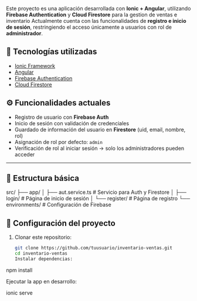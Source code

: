 Este proyecto es una aplicación desarrollada con **Ionic + Angular**, utilizando **Firebase Authentication** y **Cloud Firestore** para la gestion de ventas e inventario
Actualmente cuenta con las funcionalidades de **registro e inicio de sesión**, restringiendo el acceso únicamente a usuarios con rol de **administrador**.

## 🚀 Tecnologías utilizadas
- [Ionic Framework](https://ionicframework.com/)  
- [Angular](https://angular.io/)  
- [Firebase Authentication](https://firebase.google.com/products/auth)  
- [Cloud Firestore](https://firebase.google.com/products/firestore)

## ⚙️ Funcionalidades actuales

- Registro de usuario con **Firebase Auth**  
- Inicio de sesión con validación de credenciales  
- Guardado de información del usuario en **Firestore** (uid, email, nombre, rol)  
- Asignación de rol por defecto: `admin`  
- Verificación de rol al iniciar sesión → solo los administradores pueden acceder  

---

## 📂 Estructura básica
src/
├── app/
│ ├── aut.service.ts # Servicio para Auth y Firestore
│ ├── login/ # Página de inicio de sesión
│ └── register/ # Página de registro
└── environments/ # Configuración de Firebase

## 🔑 Configuración del proyecto

1. Clonar este repositorio:
   ```bash
   git clone https://github.com/tuusuario/inventario-ventas.git
   cd inventario-ventas
   Instalar dependencias:

npm install

Ejecutar la app en desarrollo:

ionic serve
